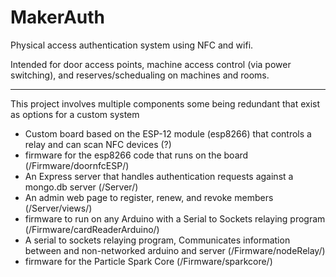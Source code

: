 # MakerAuth

Physical access authentication system using NFC and wifi.
 
Intended for door access points, machine access control (via power switching), and reserves/schedualing on machines and rooms.

----

This project involves multiple components some being redundant that exist as options for a custom system


* Custom board based on the ESP-12 module (esp8266) that controls a relay and can scan NFC devices (?) 
* firmware for the esp8266 code that runs on the board (/Firmware/doornfcESP/)
* An Express server that handles authentication requests against a mongo.db server (/Server/)
* An admin web page to register, renew, and revoke members (/Server/views/)
* firmware to run on any Arduino with a Serial to Sockets relaying program (/Firmware/cardReaderArduino/)
* A serial to sockets relaying program, Communicates information between and non-networked arduino and server (/Firmware/nodeRelay/)
* firmware for the Particle Spark Core (/Firmware/sparkcore/)


